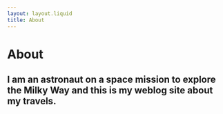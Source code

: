```yaml
---
layout: layout.liquid
title: About
---
```


# **About**
## I am an astronaut on a space mission to explore the Milky Way and this is my weblog site about my travels.
